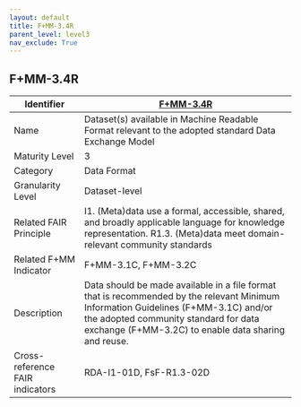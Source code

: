 ```yaml
---
layout: default
title: F+MM-3.4R
parent_level: level3
nav_exclude: True
---
```


## F+MM-3.4R

| Identifier | [F+MM-3.4R](https://github.com/FAIRplus/Data-Maturity/blob/indicator-definitions/docs/_indicators/H.%20F%2BMM-3.4R.md) |
| ---------- | ----------|
| Name | Dataset(s) available in Machine Readable Format relevant to the adopted standard Data Exchange Model |
| Maturity Level | 3 |
| Category | Data Format |
| Granularity Level | Dataset-level |
| Related FAIR Principle | I1. (Meta)data use a formal, accessible, shared, and broadly applicable language for knowledge representation. R1.3. (Meta)data meet domain-relevant community standards |
| Related F+MM Indicator| F+MM-3.1C, F+MM-3.2C|
| Description |  Data should be made available in a file format that is recommended by the relevant Minimum Information Guidelines (F+MM-3.1C) and/or the adopted community standard for data exchange (F+MM-3.2C) to enable data sharing and reuse.     |
| Cross-reference FAIR indicators | RDA-I1-01D, FsF-R1.3-02D  |
